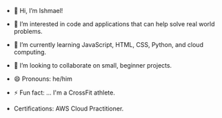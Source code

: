 - 👋 Hi, I’m Ishmael! 
- 👀 I’m interested in code and applications that can help solve real world problems. 
- 🌱 I’m currently learning JavaScript, HTML, CSS, Python, and cloud computing. 
- 💞️ I’m looking to collaborate on small, beginner projects. 
- 😄 Pronouns: he/him 
- ⚡ Fun fact: ... I'm a CrossFit athlete. 

- Certifications: AWS Cloud Practitioner. 

<!---
WilliamsIshmael/WilliamsIshmael is a ✨ special ✨ repository because its `README.md` (this file) appears on your GitHub profile.
You can click the Preview link to take a look at your changes.
--->
